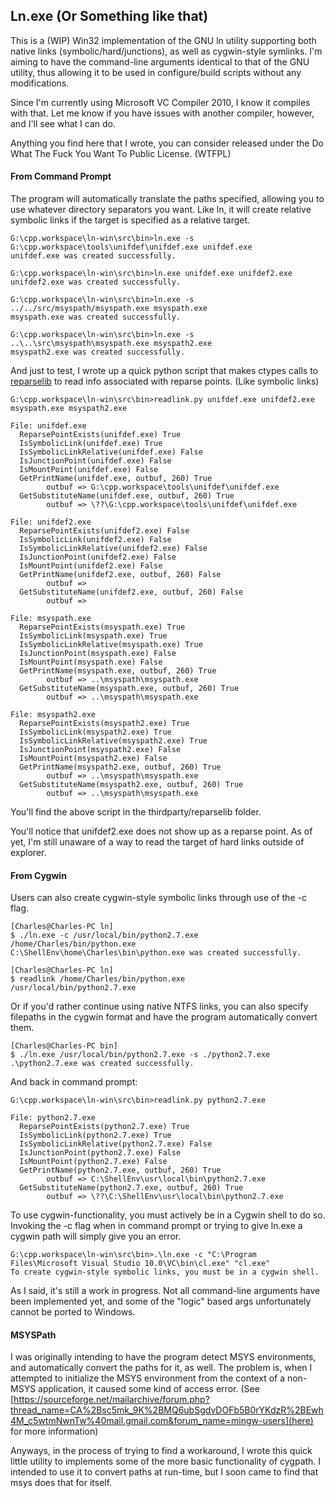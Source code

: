 ## Ln.exe (Or Something like that)

This is a (WIP) Win32 implementation of the GNU ln utility supporting both native links (symbolic/hard/junctions), as well as cygwin-style symlinks. I'm aiming to have the command-line arguments identical to that of the GNU utility, thus allowing it to be used in configure/build scripts without any modifications.

Since I'm currently using Microsoft VC Compiler 2010, I know it compiles with that. Let me know if you have issues with another compiler, however, and I'll see what I can do.

Anything you find here that I wrote, you can consider released under the Do What The Fuck You Want To Public License. (WTFPL)

#### From Command Prompt

The program will automatically translate the paths specified, allowing you to use whatever directory separators you want. Like ln, it will create relative symbolic links if the target is specified as a relative target.

	G:\cpp.workspace\ln-win\src\bin>ln.exe -s G:\cpp.workspace\tools\unifdef\unifdef.exe unifdef.exe
	unifdef.exe was created successfully.

	G:\cpp.workspace\ln-win\src\bin>ln.exe unifdef.exe unifdef2.exe
	unifdef2.exe was created successfully.
	
	G:\cpp.workspace\ln-win\src\bin>ln.exe -s ../../src/msyspath/msyspath.exe msyspath.exe
	msyspath.exe was created successfully.
	
	G:\cpp.workspace\ln-win\src\bin>ln.exe -s ..\..\src\msyspath\msyspath.exe msyspath2.exe
	msyspath2.exe was created successfully.

And just to test, I wrote up a quick python script that makes ctypes calls to [reparselib](https://github.com/amdf/reparselib) to read info associated with reparse points. (Like symbolic links)

	G:\cpp.workspace\ln-win\src\bin>readlink.py unifdef.exe unifdef2.exe msyspath.exe msyspath2.exe

	File: unifdef.exe
	  ReparsePointExists(unifdef.exe) True
	  IsSymbolicLink(unifdef.exe) True
	  IsSymbolicLinkRelative(unifdef.exe) False
	  IsJunctionPoint(unifdef.exe) False
	  IsMountPoint(unifdef.exe) False
	  GetPrintName(unifdef.exe, outbuf, 260) True
			outbuf => G:\cpp.workspace\tools\unifdef\unifdef.exe
	  GetSubstituteName(unifdef.exe, outbuf, 260) True
			outbuf => \??\G:\cpp.workspace\tools\unifdef\unifdef.exe

	File: unifdef2.exe
	  ReparsePointExists(unifdef2.exe) False
	  IsSymbolicLink(unifdef2.exe) False
	  IsSymbolicLinkRelative(unifdef2.exe) False
	  IsJunctionPoint(unifdef2.exe) False
	  IsMountPoint(unifdef2.exe) False
	  GetPrintName(unifdef2.exe, outbuf, 260) False
			outbuf =>
	  GetSubstituteName(unifdef2.exe, outbuf, 260) False
			outbuf =>

	File: msyspath.exe
	  ReparsePointExists(msyspath.exe) True
	  IsSymbolicLink(msyspath.exe) True
	  IsSymbolicLinkRelative(msyspath.exe) True
	  IsJunctionPoint(msyspath.exe) False
	  IsMountPoint(msyspath.exe) False
	  GetPrintName(msyspath.exe, outbuf, 260) True
			outbuf => ..\msyspath\msyspath.exe
	  GetSubstituteName(msyspath.exe, outbuf, 260) True
			outbuf => ..\msyspath\msyspath.exe

	File: msyspath2.exe
	  ReparsePointExists(msyspath2.exe) True
	  IsSymbolicLink(msyspath2.exe) True
	  IsSymbolicLinkRelative(msyspath2.exe) True
	  IsJunctionPoint(msyspath2.exe) False
	  IsMountPoint(msyspath2.exe) False
	  GetPrintName(msyspath2.exe, outbuf, 260) True
			outbuf => ..\msyspath\msyspath.exe
	  GetSubstituteName(msyspath2.exe, outbuf, 260) True
			outbuf => ..\msyspath\msyspath.exe


You'll find the above script in the thirdparty/reparselib folder.

You'll notice that unifdef2.exe does not show up as a reparse point. As of yet, I'm still unaware of a way to read the target of hard links outside of explorer.

#### From Cygwin

Users can also create cygwin-style symbolic links through use of the -c flag.

	[Charles@Charles-PC ln]
	$ ./ln.exe -c /usr/local/bin/python2.7.exe /home/Charles/bin/python.exe
	C:\ShellEnv\home\Charles\bin\python.exe was created successfully.

	[Charles@Charles-PC ln]
	$ readlink /home/Charles/bin/python.exe
	/usr/local/bin/python2.7.exe

Or if you'd rather continue using native NTFS links, you can also specify filepaths in the cygwin format and have the program automatically convert them.

	[Charles@Charles-PC bin]
	$ ./ln.exe /usr/local/bin/python2.7.exe -s ./python2.7.exe
	.\python2.7.exe was created successfully.

And back in command prompt:

	G:\cpp.workspace\ln-win\src\bin>readlink.py python2.7.exe

	File: python2.7.exe
	  ReparsePointExists(python2.7.exe) True
	  IsSymbolicLink(python2.7.exe) True
	  IsSymbolicLinkRelative(python2.7.exe) False
	  IsJunctionPoint(python2.7.exe) False
	  IsMountPoint(python2.7.exe) False
	  GetPrintName(python2.7.exe, outbuf, 260) True
			outbuf => C:\ShellEnv\usr\local\bin\python2.7.exe
	  GetSubstituteName(python2.7.exe, outbuf, 260) True
			outbuf => \??\C:\ShellEnv\usr\local\bin\python2.7.exe

To use cygwin-functionality, you must actively be in a Cygwin shell to do so. Invoking the -c flag when in command prompt or trying to give ln.exe a cygwin path will simply give you an error.

	G:\cpp.workspace\ln-win\src\bin>.\ln.exe -c "C:\Program Files\Microsoft Visual Studio 10.0\VC\bin\cl.exe" "cl.exe"
	To create cygwin-style symbolic links, you must be in a cygwin shell.

As I said, it's still a work in progress. Not all command-line arguments have been implemented yet, and some of the "logic" based args unfortunately cannot be ported to Windows.

#### MSYSPath

I was originally intending to have the program detect MSYS environments, and automatically convert the paths for it, as well. The problem is, when I attempted to initialize the MSYS environment from the context of a non-MSYS application, it caused some kind of access error. (See [https://sourceforge.net/mailarchive/forum.php?thread_name=CA%2Bsc5mk_9K%2BMQ6ubSgdvDOFb5B0rYKdzR%2BEwh4M_c5wtmNwnTw%40mail.gmail.com&forum_name=mingw-users](here) for more information)

Anyways, in the process of trying to find a workaround, I wrote this quick little utility to implements some of the more basic functionality of cygpath. I intended to use it to convert paths at run-time, but I soon came to find that msys does that for itself.
